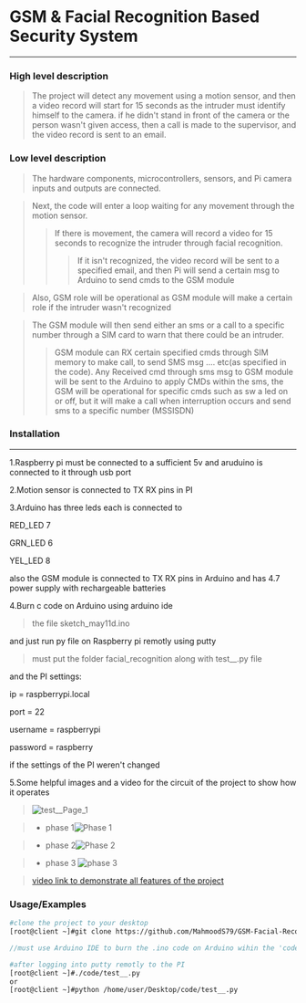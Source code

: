 
# GSM & Facial Recognition Based Security System
---
### High level description
>The project will detect any movement using a motion sensor, and then a video record will start for 15 seconds as the intruder must identify himself to the camera. if he didn't stand in front of the camera or the person wasn't given access, then a call is made to the supervisor, and the video record is sent to an email.


### Low level description
>The hardware components, microcontrollers, sensors, and Pi camera inputs and outputs are connected.

>Next, the code will enter a loop waiting for any movement through the motion sensor.
>> If there is movement, the camera will record a video for 15 seconds to recognize the intruder through facial recognition.
>>> If it isn't recognized, the video record will be sent to a specified email, and then Pi will send a certain msg to Arduino to send cmds to the GSM module


>Also, GSM role will be operational as GSM module will make a certain role if the intruder wasn't recognized

>The GSM module will then send either an sms or a call to a specific number through a SIM card to warn that there could be an intruder.
>>GSM module can RX certain specified cmds through SIM memory to make call, to send SMS msg .... etc(as specified in the code). Any Received cmd through sms msg to GSM module will be sent to the Arduino to apply CMDs within the sms, the GSM will be operational for specific cmds such as sw a led on or off, but it will make a call when interruption occurs and send sms to a specific number (MSSISDN)


### Installation
---
1.Raspberry pi must be connected to a sufficient 5v and aruduino is connected to it through usb port

2.Motion sensor is connected to TX RX pins in PI

3.Arduino has three leds each is connected to 

RED_LED   7   

GRN_LED   6

YEL_LED   8

also the GSM module is connected to TX RX pins in Arduino and has 4.7 power supply with rechargeable batteries

4.Burn c code on Arduino using arduino ide 
>the file sketch_may11d.ino

and just run py file on Raspberry pi remotly using putty 
>must put the folder facial_recognition along with test__.py file

and the PI settings:

ip = raspberrypi.local 

port = 22

username = raspberrypi

password = raspberry 

if the settings of the PI weren't changed


5.Some helpful images and a video for the circuit of the project to show how it operates
>  ![test__Page_1](https://github.com/MahmoodS79/GSM-Facial-Recognition-Based-Security-System/assets/87457802/b72a089a-a5c6-41a8-939f-de78c38c4a85)

>* phase 1![Phase 1](https://github.com/MahmoodS79/GSM-Facial-Recognition-Based-Security-System/assets/87457802/ce2e36a7-0130-48b0-a0d3-8749532c4f44)

>* phase 2![Phase 2](https://github.com/MahmoodS79/GSM-Facial-Recognition-Based-Security-System/assets/87457802/6879cc01-ba7f-47af-9fcf-d9b89bbdd829)

>* phase 3 ![phase 3 ](https://github.com/MahmoodS79/GSM-Facial-Recognition-Based-Security-System/assets/87457802/ea00a683-9eb3-4454-aed1-7be8335d6ded)

>[video link to demonstrate all features of the project](https://drive.google.com/file/d/1PINNDb63azDn3BRE3WM8Oy7ZxqFsNACw/view?usp=sharing)


### Usage/Examples

```bash
#clone the project to your desktop
[root@client ~]#git clone https://github.com/MahmoodS79/GSM-Facial-Recognition-Based-Security-System/tree/master/code
```
 
```c
//must use Arduino IDE to burn the .ino code on Arduino wihin the 'code' folder
```


```bash
#after logging into putty remotly to the PI
[root@client ~]#./code/test__.py
or
[root@client ~]#python /home/user/Desktop/code/test__.py
```
 
